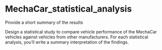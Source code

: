 # MechaCar_statistical_analysis

Provide a short summary of the results

Design a statistical study to compare vehicle performance of the MechaCar vehicles against vehicles from other manufacturers. For each statistical analysis, you’ll write a summary interpretation of the findings.
